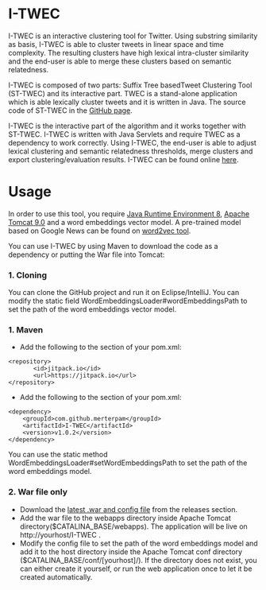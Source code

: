# I-TWEC

I-TWEC is an interactive clustering tool for Twitter. Using substring similarity as basis, I-TWEC is able to cluster tweets in linear space and time complexity. The resulting clusters have high lexical intra-cluster similarity and the end-user is able to merge these clusters based on semantic relatedness.

I-TWEC is composed of two parts: Suffix Tree basedTweet Clustering Tool (ST-TWEC) and its interactive part. TWEC is a stand-alone application which is able lexically cluster tweets and it is written in Java. The source code of ST-TWEC in the [GitHub page](https://github.com/merterpam/ST-TWEC).

I-TWEC is the interactive part of the algorithm and it works together with ST-TWEC. I-TWEC is written with Java Servlets and require TWEC as a dependency to work correctly. Using I-TWEC, the end-user is able to adjust lexical clustering and semantic relatedness thresholds, merge clusters and export clustering/evaluation results. I-TWEC can be found online [here](http://sky.sabanciuniv.edu:8080/I-TWEC/).

# Usage

In order to use this tool, you require [Java Runtime Environment 8](http://www.oracle.com/technetwork/java/javase), [Apache Tomcat 9.0](https://tomcat.apache.org) and a word embeddings vector model. A pre-trained model based on Google News can be found on [word2vec tool]( https://code.google.com/archive/p/word2vec/). 

You can use I-TWEC by using Maven to download the code as a dependency or putting the War file into Tomcat:

### 1. Cloning

You can clone the GitHub project and run it on Eclipse/IntelliJ. You can modify the static field WordEmbeddingsLoader#wordEmbeddingsPath to set the path of the word embeddings vector model.

### 1. Maven

  * Add the following to the <repositories> section of your pom.xml:

```
<repository>
       <id>jitpack.io</id>
       <url>https://jitpack.io</url>
</repository>
```

  * Add the following to the <dependencies> section of your pom.xml:

```
<dependency>
	<groupId>com.github.merterpam</groupId>
	<artifactId>I-TWEC</artifactId>
	<version>v1.0.2</version>
</dependency>
```

You can use the static method WordEmbeddingsLoader#setWordEmbeddingsPath to set the path of the word embeddings model.

### 2. War file only

  * Download the [latest .war and config file](https://github.com/merterpam/I-TWEC/releases) from the releases section.
  * Add the war file to the webapps directory inside Apache Tomcat directory($CATALINA_BASE/webapps). The application will be live on http://yourhost/I-TWEC . 
  * Modify the config file to set the path of the word embeddings model and add it to the host directory inside the Apache Tomcat conf directory ($CATALINA_BASE/conf/[yourhost]/). If the directory does not exist, you can either create it yourself, or run the web application once to let it be created automatically.
